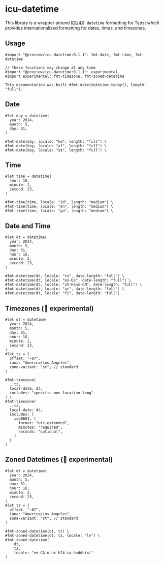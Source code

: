 # icu-datetime

This library is a wrapper around [ICU4X](https://github.com/unicode-org/icu4x)' `datetime` formatting for Typst which provides internationalized formatting for dates, times, and timezones.

## Usage

```typst +preview(vertical mode="basic")
#import "@preview/icu-datetime:0.1.1": fmt-date, fmt-time, fmt-datetime

// These functions may change at any time
#import "@preview/icu-datetime:0.1.1": experimental
#import experimental: fmt-timezone, fmt-zoned-datetime

This documentation was built #fmt-date(datetime.today(), length: "full").
```

## Date

```typst +preview
#let day = datetime(
  year: 2024,
  month: 5,
  day: 31,
)

#fmt-date(day, locale: "km", length: "full") \
#fmt-date(day, locale: "af", length: "full") \
#fmt-date(day, locale: "za", length: "full") \
```

## Time

```typst +preview
#let time = datetime(
  hour: 18,
  minute: 2,
  second: 23,
)

#fmt-time(time, locale: "id", length: "medium") \
#fmt-time(time, locale: "en", length: "medium") \
#fmt-time(time, locale: "ga", length: "medium") \
```

## Date and Time

```typst +preview(vertical)
#let dt = datetime(
  year: 2024,
  month: 5,
  day: 31,
  hour: 18,
  minute: 2,
  second: 23,
)

#fmt-datetime(dt, locale: "ru", date-length: "full") \
#fmt-datetime(dt, locale: "en-US", date-length: "full") \
#fmt-datetime(dt, locale: "zh-Hans-CN", date-length: "full") \
#fmt-datetime(dt, locale: "ar", date-length: "full") \
#fmt-datetime(dt, locale: "fi", date-length: "full")
```

## Timezones (🚧 experimental)

```typst +preview
#let dt = datetime(
  year: 2024,
  month: 5,
  day: 31,
  hour: 18,
  minute: 2,
  second: 23,
)
#let tz = (
  offset: "-07",
  iana: "America/Los_Angeles",
  zone-variant: "st", // standard
)

#fmt-timezone(
  ..tz,
  local-date: dt,
  includes: "specific-non-location-long"
) \
#fmt-timezone(
  ..tz,
  local-date: dt,
  includes: (
    iso8601: (
      format: "utc-extended",
      minutes: "required",
      seconds: "optional",
    )
  )
)
```

## Zoned Datetimes (🚧 experimental)

```typst +preview(vertical)
#let dt = datetime(
  year: 2024,
  month: 5,
  day: 31,
  hour: 18,
  minute: 2,
  second: 23,
)
#let tz = (
  offset: "-07",
  iana: "America/Los_Angeles",
  zone-variant: "st", // standard
)

#fmt-zoned-datetime(dt, tz) \
#fmt-zoned-datetime(dt, tz, locale: "lv") \
#fmt-zoned-datetime(
    dt,
    tz,
    locale: "en-CA-u-hc-h24-ca-buddhist"
)
```
